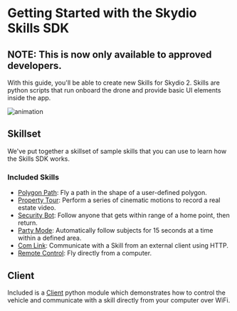 # Getting Started with the Skydio Skills SDK


## NOTE: This is now only available to approved developers.


With this guide, you'll be able to create new Skills for Skydio 2.
Skills are python scripts that run onboard the drone and provide basic UI elements inside the app.

![animation](assets/images/roof-inspection.gif)


## Skillset

We've put together a skillset of sample skills that you can use to learn how the Skills SDK works.

### Included Skills

- [Polygon Path](skillset/polygon_path.py): Fly a path in the shape of a user-defined polygon.
- [Property Tour](skillset/property_tour.py): Perform a series of cinematic motions to record a real estate video.
- [Security Bot](skillset/security_bot.py): Follow anyone that gets within range of a home point, then return.
- [Party Mode](skillset/party_mode.py): Automatically follow subjects for 15 seconds at a time within a defined area.
- [Com Link](skillset/com_link.py): Communicate with a Skill from an external client using HTTP.
- [Remote Control](skillset/remote.py): Fly directly from a computer.

## Client

Included is a [Client](client/README.md) python module which demonstrates how to control
the vehicle and communicate with a skill directly from your computer over WiFi.

